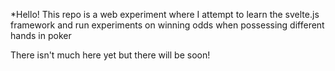 *Hello! This repo is a web experiment where I attempt to learn the svelte.js framework and run experiments on winning odds when possessing different hands in poker

There isn't much here yet but there will be soon!